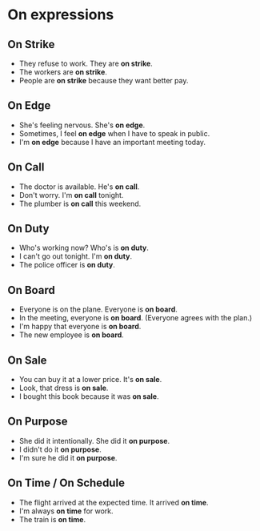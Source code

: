 # On expressions

## On Strike

- They refuse to work. They are **on strike**.
- The workers are **on strike**.
- People are **on strike** because they want better pay.

## On Edge

- She's feeling nervous. She's **on edge**.
- Sometimes, I feel **on edge** when I have to speak in public.
- I'm **on edge** because I have an important meeting today.

## On Call

- The doctor is available. He's **on call**.
- Don't worry. I'm **on call** tonight.
- The plumber is **on call** this weekend.

## On Duty

- Who's working now? Who's is **on duty**.
- I can't go out tonight. I'm **on duty**.
- The police officer is **on duty**.

## On Board

- Everyone is on the plane. Everyone is **on board**.
- In the meeting, everyone is **on board**. (Everyone agrees with the plan.)
- I'm happy that everyone is **on board**.
- The new employee is **on board**.

## On Sale

- You can buy it at a lower price. It's **on sale**.
- Look, that dress is **on sale**.
- I bought this book because it was **on sale**.

## On Purpose

- She did it intentionally. She did it **on purpose**.
- I didn't do it **on purpose**.
- I'm sure he did it **on purpose**.

## On Time / On Schedule

- The flight arrived at the expected time. It arrived **on time**.
- I'm always **on time** for work.
- The train is **on time**.
